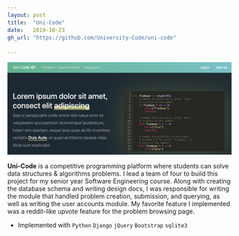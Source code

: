```yaml
---
layout: post
title:  "Uni-Code"
date:   2019-10-23 
gh_url: "https://github.com/University-Code/uni-code"

---
```


![Screenshot](./img/unicode.png)

**Uni-Code** is a competitive programming platform where students can solve data structures & algorithms problems. I lead a team of four to build this project for my senior year Software Engineering course.
Along with creating the database schema and writing design docs, I was responsible for writing the module that handled problem creation, submission, and querying,
as well as writing the user accounts module. My favorite feature I implemented was a reddit-like upvote feature for the problem browsing page. 

- Implemented with `Python` `Django` `jQuery` `Bootstrap` `sqlite3` 
 
